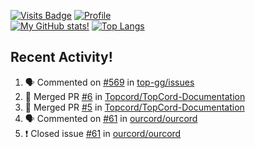 [![Visits Badge](https://badges.pufler.dev/visits/misly16/misly16)](https://badges.pufler.dev)
[![Profile](https://raw.githubusercontent.com/Misly16/Misly16/master/index.png)](https://github.com/misly16)
<br>
[![My GitHub stats!](https://github-readme-stats.vercel.app/api?username=misly16&show_icons=true&theme=dracula)](https://github.com/misly16)
[![Top Langs](https://github-readme-stats.vercel.app/api/top-langs/?username=misly16&theme=dracula&layout=compact&langs_count=10)](https://github.com/misly16)
<br>


## Recent Activity!
<!--START_SECTION:activity-->
1. 🗣 Commented on [#569](https://github.com/top-gg/issues/issues/569) in [top-gg/issues](https://github.com/top-gg/issues)
2. 🎉 Merged PR [#6](https://github.com/Topcord/TopCord-Documentation/pull/6) in [Topcord/TopCord-Documentation](https://github.com/Topcord/TopCord-Documentation)
3. 🎉 Merged PR [#5](https://github.com/Topcord/TopCord-Documentation/pull/5) in [Topcord/TopCord-Documentation](https://github.com/Topcord/TopCord-Documentation)
4. 🗣 Commented on [#61](https://github.com/ourcord/ourcord/issues/61) in [ourcord/ourcord](https://github.com/ourcord/ourcord)
5. ❗️ Closed issue [#61](https://github.com/ourcord/ourcord/issues/61) in [ourcord/ourcord](https://github.com/ourcord/ourcord)
<!--END_SECTION:activity-->


